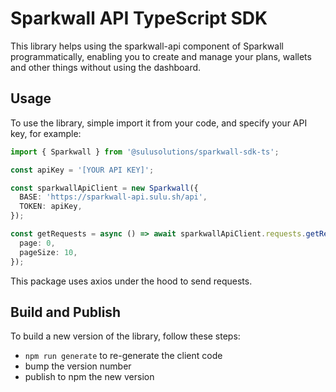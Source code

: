 # Sparkwall API TypeScript SDK

This library helps using the sparkwall-api component of Sparkwall programmatically, enabling you to
create and manage your plans, wallets and other things without using the dashboard.

## Usage

To use the library, simple import it from your code, and specify your API key, for example:

```typescript
import { Sparkwall } from '@sulusolutions/sparkwall-sdk-ts';

const apiKey = '[YOUR API KEY]';

const sparkwallApiClient = new Sparkwall({
  BASE: 'https://sparkwall-api.sulu.sh/api',
  TOKEN: apiKey,
});

const getRequests = async () => await sparkwallApiClient.requests.getRequests({
  page: 0,
  pageSize: 10,
});
```

This package uses axios under the hood to send requests.

## Build and Publish

To build a new version of the library, follow these steps:

- `npm run generate` to re-generate the client code
- bump the version number
- publish to npm the new version
